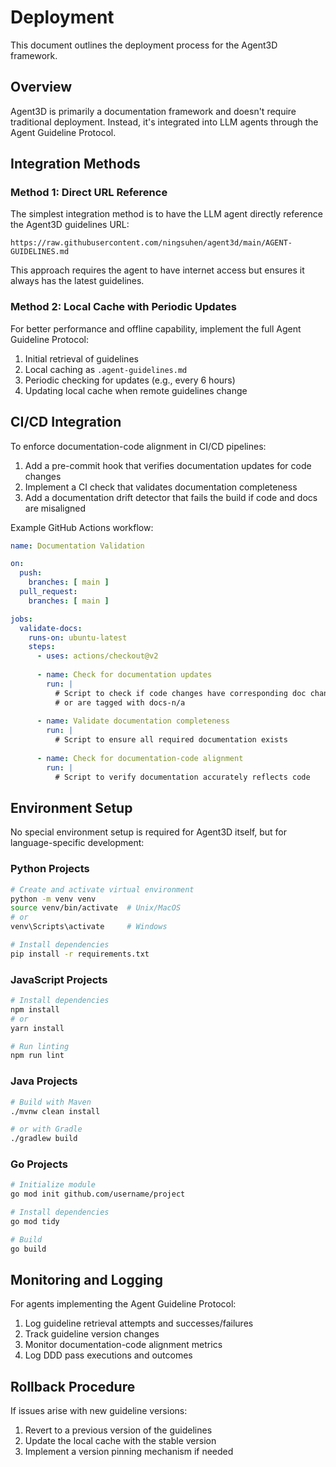 # Deployment

This document outlines the deployment process for the Agent3D framework.

## Overview

Agent3D is primarily a documentation framework and doesn't require traditional deployment. Instead, it's integrated into LLM agents through the Agent Guideline Protocol.

## Integration Methods

### Method 1: Direct URL Reference

The simplest integration method is to have the LLM agent directly reference the Agent3D guidelines URL:

```
https://raw.githubusercontent.com/ningsuhen/agent3d/main/AGENT-GUIDELINES.md
```

This approach requires the agent to have internet access but ensures it always has the latest guidelines.

### Method 2: Local Cache with Periodic Updates

For better performance and offline capability, implement the full Agent Guideline Protocol:

1. Initial retrieval of guidelines
2. Local caching as `.agent-guidelines.md`
3. Periodic checking for updates (e.g., every 6 hours)
4. Updating local cache when remote guidelines change

## CI/CD Integration

To enforce documentation-code alignment in CI/CD pipelines:

1. Add a pre-commit hook that verifies documentation updates for code changes
2. Implement a CI check that validates documentation completeness
3. Add a documentation drift detector that fails the build if code and docs are misaligned

Example GitHub Actions workflow:

```yaml
name: Documentation Validation

on:
  push:
    branches: [ main ]
  pull_request:
    branches: [ main ]

jobs:
  validate-docs:
    runs-on: ubuntu-latest
    steps:
      - uses: actions/checkout@v2
      
      - name: Check for documentation updates
        run: |
          # Script to check if code changes have corresponding doc changes
          # or are tagged with docs-n/a
          
      - name: Validate documentation completeness
        run: |
          # Script to ensure all required documentation exists
          
      - name: Check for documentation-code alignment
        run: |
          # Script to verify documentation accurately reflects code
```

## Environment Setup

No special environment setup is required for Agent3D itself, but for language-specific development:

### Python Projects

```bash
# Create and activate virtual environment
python -m venv venv
source venv/bin/activate  # Unix/MacOS
# or
venv\Scripts\activate     # Windows

# Install dependencies
pip install -r requirements.txt
```

### JavaScript Projects

```bash
# Install dependencies
npm install
# or
yarn install

# Run linting
npm run lint
```

### Java Projects

```bash
# Build with Maven
./mvnw clean install

# or with Gradle
./gradlew build
```

### Go Projects

```bash
# Initialize module
go mod init github.com/username/project

# Install dependencies
go mod tidy

# Build
go build
```

## Monitoring and Logging

For agents implementing the Agent Guideline Protocol:

1. Log guideline retrieval attempts and successes/failures
2. Track guideline version changes
3. Monitor documentation-code alignment metrics
4. Log DDD pass executions and outcomes

## Rollback Procedure

If issues arise with new guideline versions:

1. Revert to a previous version of the guidelines
2. Update the local cache with the stable version
3. Implement a version pinning mechanism if needed
